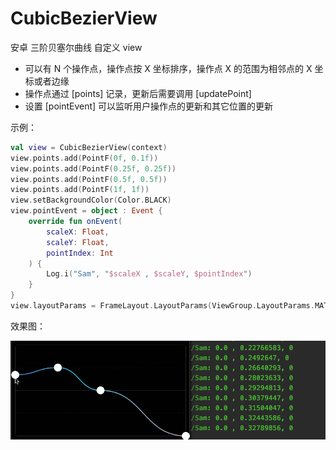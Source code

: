 # CubicBezierView
安卓 三阶贝塞尔曲线 自定义 view


* 可以有 N 个操作点，操作点按 X 坐标排序，操作点 X 的范围为相邻点的 X 坐标或者边缘
* 操作点通过 [points] 记录，更新后需要调用 [updatePoint]
* 设置 [pointEvent] 可以监听用户操作点的更新和其它位置的更新


示例：

```kotlin
val view = CubicBezierView(context)
view.points.add(PointF(0f, 0.1f))
view.points.add(PointF(0.25f, 0.25f))
view.points.add(PointF(0.5f, 0.5f))
view.points.add(PointF(1f, 1f))
view.setBackgroundColor(Color.BLACK)
view.pointEvent = object : Event {
    override fun onEvent(
        scaleX: Float,
        scaleY: Float,
        pointIndex: Int
    ) {
        Log.i("Sam", "$scaleX , $scaleY, $pointIndex")
    }
}
view.layoutParams = FrameLayout.LayoutParams(ViewGroup.LayoutParams.MATCH_PARENT, 200.dp)
```

效果图：

![](./curve.gif)